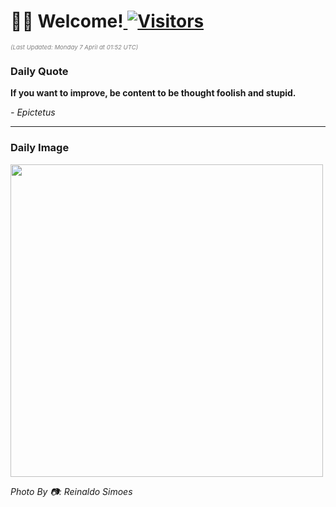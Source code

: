<h1>👋🏽 Welcome!<a href="https://github.com/OmitNomis/"> <img src="https://visitor-badge.laobi.icu/badge?page_id=OmitNomis" alt="Visitors"></a></h1>

<i><p style="font-size: 0.6rem; color:gray">(Last Updated: Monday 7 April at 01:52 UTC)</p></i>

<h3> Daily Quote </h3>
<b><p>If you want to improve, be content to be thought foolish and stupid.</p></b>
<i><caption style="font-size: 0.8rem; color:gray;">- Epictetus</caption></i>


<hr>

<h3>Daily Image</h3>
<a href="https://images.pexels.com/photos/31454160/pexels-photo-31454160.jpeg" target="_blank"><img style="height:500px;" src="https://images.pexels.com/photos/31454160/pexels-photo-31454160.jpeg"/></a>

<i><caption style="font-size: 0.8rem; color:gray;"> Photo By 📷: Reinaldo Simoes</caption></i>
